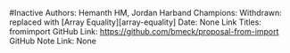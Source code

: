 #Inactive
Authors: Hemanth HM, Jordan Harband
Champions: Withdrawn: replaced with [Array Equality][array-equality]
Date: None
Link Titles: fromimport
GitHub Link: https://github.com/bmeck/proposal-from-import
GitHub Note Link: None
